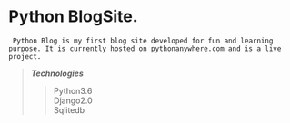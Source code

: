 # Python BlogSite.

``` Python Blog is my first blog site developed for fun and learning purpose. It is currently hosted on pythonanywhere.com and is a live project.```

>***Technologies***
  >> Python3.6\
  >> Django2.0\
  >> Sqlitedb
